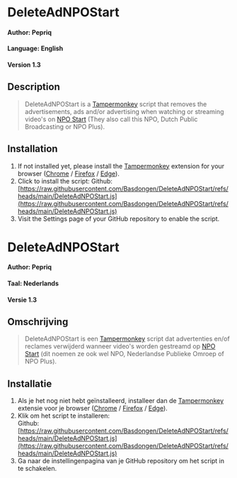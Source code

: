 # DeleteAdNPOStart

#### Author: Pepriq
#### Language: English

#### Version 1.3

Description
------------------------

> DeleteAdNPOStart is a [Tampermonkey](https://www.tampermonkey.net/) script that removes the advertisements, ads and/or advertising when watching or streaming video's on [NPO Start](https://npo.nl/start) (They also call this NPO, Dutch Public Broadcasting or NPO Plus).


Installation
------------------------

1. If not installed yet, please install the [Tampermonkey](https://www.tampermonkey.net/) extension for your browser ([Chrome](https://chromewebstore.google.com/detail/tampermonkey/dhdgffkkebhmkfjojejmpbldmpobfkfo) / [Firefox](https://addons.mozilla.org/en-US/firefox/addon/tampermonkey/) / [Edge](https://microsoftedge.microsoft.com/addons/detail/tampermonkey/iikmkjmpaadaobahmlepeloendndfphd)).
2. Click to install the script:
   Github: [https://raw.githubusercontent.com/Basdongen/DeleteAdNPOStart/refs/heads/main/DeleteAdNPOStart.js](https://raw.githubusercontent.com/Basdongen/DeleteAdNPOStart/refs/heads/main/DeleteAdNPOStart.js)
4. Visit the Settings page of your GitHub repository to enable the script.



# DeleteAdNPOStart

#### Author: Pepriq
#### Taal: Nederlands

#### Versie 1.3

Omschrijving
------------------------

> DeleteAdNPOStart is een [Tampermonkey](https://www.tampermonkey.net/) script dat advertenties en/of reclames verwijderd wanneer video's worden gestreamd op [NPO Start](https://npo.nl/start) (dit noemen ze ook wel NPO, Nederlandse Publieke Omroep of NPO Plus).

Installatie
------------------------

1. Als je het nog niet hebt geïnstalleerd, installeer dan de [Tampermonkey](https://www.tampermonkey.net/) extensie voor je browser ([Chrome](https://chromewebstore.google.com/detail/tampermonkey/dhdgffkkebhmkfjojejmpbldmpobfkfo) / [Firefox](https://addons.mozilla.org/nl/firefox/addon/tampermonkey/) / [Edge](https://microsoftedge.microsoft.com/addons/detail/tampermonkey/iikmkjmpaadaobahmlepeloendndfphd)).
2. Klik om het script te installeren:  
   Github: [https://raw.githubusercontent.com/Basdongen/DeleteAdNPOStart/refs/heads/main/DeleteAdNPOStart.js](https://raw.githubusercontent.com/Basdongen/DeleteAdNPOStart/refs/heads/main/DeleteAdNPOStart.js)
3. Ga naar de instellingenpagina van je GitHub repository om het script in te schakelen.



